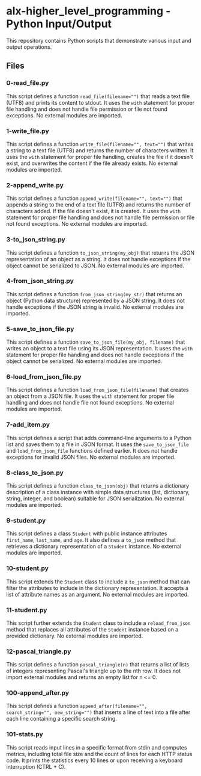 # alx-higher_level_programming - Python Input/Output

This repository contains Python scripts that demonstrate various input and output operations.

## Files

### 0-read_file.py

This script defines a function `read_file(filename="")` that reads a text file (UTF8) and prints its content to stdout. It uses the `with` statement for proper file handling and does not handle file permission or file not found exceptions. No external modules are imported.

### 1-write_file.py

This script defines a function `write_file(filename="", text="")` that writes a string to a text file (UTF8) and returns the number of characters written. It uses the `with` statement for proper file handling, creates the file if it doesn't exist, and overwrites the content if the file already exists. No external modules are imported.

### 2-append_write.py

This script defines a function `append_write(filename="", text="")` that appends a string to the end of a text file (UTF8) and returns the number of characters added. If the file doesn't exist, it is created. It uses the `with` statement for proper file handling and does not handle file permission or file not found exceptions. No external modules are imported.

### 3-to_json_string.py

This script defines a function `to_json_string(my_obj)` that returns the JSON representation of an object as a string. It does not handle exceptions if the object cannot be serialized to JSON. No external modules are imported.

### 4-from_json_string.py

This script defines a function `from_json_string(my_str)` that returns an object (Python data structure) represented by a JSON string. It does not handle exceptions if the JSON string is invalid. No external modules are imported.

### 5-save_to_json_file.py

This script defines a function `save_to_json_file(my_obj, filename)` that writes an object to a text file using its JSON representation. It uses the `with` statement for proper file handling and does not handle exceptions if the object cannot be serialized. No external modules are imported.

### 6-load_from_json_file.py

This script defines a function `load_from_json_file(filename)` that creates an object from a JSON file. It uses the `with` statement for proper file handling and does not handle file not found exceptions. No external modules are imported.

### 7-add_item.py

This script defines a script that adds command-line arguments to a Python list and saves them to a file in JSON format. It uses the `save_to_json_file` and `load_from_json_file` functions defined earlier. It does not handle exceptions for invalid JSON files. No external modules are imported.

### 8-class_to_json.py

This script defines a function `class_to_json(obj)` that returns a dictionary description of a class instance with simple data structures (list, dictionary, string, integer, and boolean) suitable for JSON serialization. No external modules are imported.

### 9-student.py

This script defines a class `Student` with public instance attributes `first_name`, `last_name`, and `age`. It also defines a `to_json` method that retrieves a dictionary representation of a `Student` instance. No external modules are imported.

### 10-student.py

This script extends the `Student` class to include a `to_json` method that can filter the attributes to include in the dictionary representation. It accepts a list of attribute names as an argument. No external modules are imported.

### 11-student.py

This script further extends the `Student` class to include a `reload_from_json` method that replaces all attributes of the `Student` instance based on a provided dictionary. No external modules are imported.

### 12-pascal_triangle.py

This script defines a function `pascal_triangle(n)` that returns a list of lists of integers representing Pascal's triangle up to the nth row. It does not import external modules and returns an empty list for n <= 0.

### 100-append_after.py

This script defines a function `append_after(filename="", search_string="", new_string="")` that inserts a line of text into a file after each line containing a specific search string.

### 101-stats.py

This script reads input lines in a specific format from stdin and computes metrics, including total file size and the count of lines for each HTTP status code. It prints the statistics every 10 lines or upon receiving a keyboard interruption (CTRL + C).
